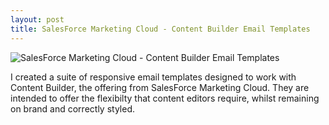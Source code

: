```yaml
---
layout: post
title: SalesForce Marketing Cloud - Content Builder Email Templates
---
```


<img src="https://cloud.githubusercontent.com/assets/1637993/18096549/2d81512c-6ea0-11e6-8bbe-6db5541bf437.png" alt="SalesForce Marketing Cloud - Content Builder Email Templates">

I created a suite of responsive email templates designed to work with Content Builder, the offering from SalesForce Marketing Cloud. They are intended to offer the flexibilty that content editors require, whilst remaining on brand and correctly styled.

<p style="clear:both;">&nbsp;</p>
